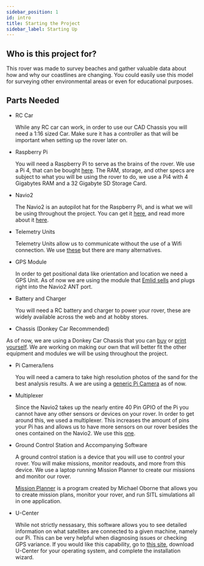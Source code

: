 ```yaml
---
sidebar_position: 1
id: intro
title: Starting the Project
sidebar_label: Starting Up
---
```


## Who is this project for?

This rover was made to survey beaches and gather valuable data about how and why our coastlines are changing.
You could easily use this model for surveying other environmental areas or even for educational purposes.

## Parts Needed

- RC Car

    While any RC car can work, in order to use our CAD Chassis you will need a 1:16 sized Car. Make sure it has a controller
    as that will be important when setting up the rover later on.

- Raspberry Pi

    You will need a Raspberry Pi to serve as the brains of the rover. We use a Pi 4, that can
    be bought [here](https://www.raspberrypi.org/products/raspberry-pi-4-model-b/). The RAM,
    storage, and other specs are subject to what you will be using the rover to do, we use a
    Pi4 with 4 Gigabytes RAM and a 32 Gigabyte SD Storage Card.

- Navio2

  The Navio2 is an autopilot hat for the Raspberry Pi, and is what we will be using throughout
  the project. You can get it [here](https://navio2.emlid.com/), and read more about it [here](https://docs.emlid.com/navio2/).

- Telemetry Units

  Telemetry Units allow us to communicate without the use of a Wifi connection. We use
  [these](https://www.amazon.com/Soulload-Telemetry-915Mhz-Transmit-Pixhawk/dp/B0768WQ989)
  but there are many alternatives.

- GPS Module

  In order to get positional data like orientation and location we need a GPS Unit. As of now we are using
  the module that [Emlid sells](https://store.emlid.com/product/gpsgnss-antenna-mcx/) and plugs right into
  the Navio2 ANT port.

- Battery and Charger

  You will need a RC battery and charger to power your rover, these are widely available across the web and at
  hobby stores.

- Chassis (Donkey Car Recommended)

 As of now, we are using a Donkey Car Chassis that you can [buy](https://store.donkeycar.com/collections/accessories/products/standard-donkey-chassis-includes-screws) or [print yourself](https://www.thingiverse.com/thing:2566276). We are working on making our own that will better fit
 the other equipment and modules we will be using throughout the project.

- Pi Camera/lens

  You will need a camera to take high resolution photos of the sand for the best analysis results. A we are using
  a [generic Pi Camera](https://www.raspberrypi.org/products/camera-module-v2/) as of now.

- Multiplexer

  Since the Navio2 takes up the nearly entire 40 Pin GPIO of the Pi you cannot have any other sensors or devices on your rover.
  In order to get around this, we used a multiplexer. This increases the amount of pins your Pi has and allows us
  to have more sensors on our rover besides the ones contained on the Navio2. We use this [one](https://www.amazon.com/Stayhome-Raspberry-MultipleStayhome-Expansion-Multiplex/dp/B07PN8RZR7).

- Ground Control Station and Accompanying Software

  A ground control station is a device that you will use to control your rover. You will make missions, monitor readouts, and more
  from this device. We use a laptop running Mission Planner to create our missions and monitor our rover.

  [Mission Planner](https://ardupilot.org/planner/) is a program created by Michael Oborne that allows you to create mission plans,
  monitor your rover, and run SITL simulations all in one application.

- U-Center

  While not strictly nessasary, this software allows you to see detailed information on what satellites are connected to a given
  machine, namely our Pi. This can be very helpful when diagnosing issues or checking GPS variance. If you would like this capability,
  go to [this site](https://www.u-blox.com/en/product/u-center), download U-Center for your operating system, and complete the installation
  wizard.
